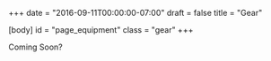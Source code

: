 +++
date = "2016-09-11T00:00:00-07:00"
draft = false
title = "Gear"

[body]
	id = "page_equipment"
	class = "gear"
+++

Coming Soon?
